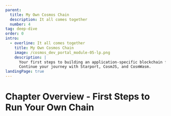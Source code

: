 ```yaml
---
parent:
  title: My Own Cosmos Chain
  description: It all comes together
  number: 4
tag: deep-dive
order: 0
intro:
  - overline: It all comes together
    title: My Own Cosmos Chain
    image: /cosmos_dev_portal_module-05-lp.png
    description: |
      Your first steps to building an application-specific blockchain from scratch. <br/><br/>
      Continue your journey with Starport, CosmJS, and CosmWasm.
landingPage: true
---
```


<ModuleLandingPage>

# Chapter Overview - First Steps to Run Your Own Chain

</ModuleLandingPage>
